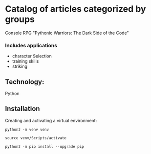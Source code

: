 # Catalog of articles categorized by groups
Console RPG "Pythonic Warriors: The Dark Side of the Code"

### Includes applications

 - сharacter Selection
 - training skills
 - striking

## Technology:

Python

## Installation

Creating and activating a virtual environment:

```
python3 -m venv venv
```

```
source venv/Scripts/activate
```

```
python3 -m pip install --upgrade pip
```
